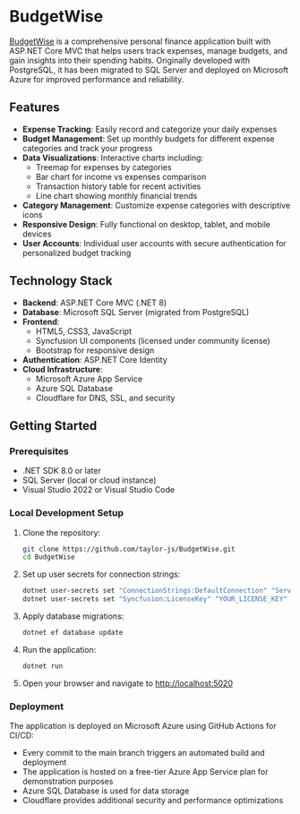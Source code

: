 # BudgetWise

[BudgetWise](https://www.budget-wise.net/) is a comprehensive personal finance application built with ASP.NET Core MVC that helps users track expenses, manage budgets, and gain insights into their spending habits. Originally developed with PostgreSQL, it has been migrated to SQL Server and deployed on Microsoft Azure for improved performance and reliability.

## Features

- **Expense Tracking**: Easily record and categorize your daily expenses
- **Budget Management**: Set up monthly budgets for different expense categories and track your progress
- **Data Visualizations**: Interactive charts including:
  - Treemap for expenses by categories
  - Bar chart for income vs expenses comparison
  - Transaction history table for recent activities
  - Line chart showing monthly financial trends
- **Category Management**: Customize expense categories with descriptive icons
- **Responsive Design**: Fully functional on desktop, tablet, and mobile devices
- **User Accounts**: Individual user accounts with secure authentication for personalized budget tracking

## Technology Stack

- **Backend**: ASP.NET Core MVC (.NET 8)
- **Database**: Microsoft SQL Server (migrated from PostgreSQL)
- **Frontend**:
  - HTML5, CSS3, JavaScript
  - Syncfusion UI components (licensed under community license)
  - Bootstrap for responsive design
- **Authentication**: ASP.NET Core Identity
- **Cloud Infrastructure**:
  - Microsoft Azure App Service
  - Azure SQL Database
  - Cloudflare for DNS, SSL, and security

## Getting Started

### Prerequisites

- .NET SDK 8.0 or later
- SQL Server (local or cloud instance)
- Visual Studio 2022 or Visual Studio Code

### Local Development Setup

1. Clone the repository:
   ```sh
   git clone https://github.com/taylor-js/BudgetWise.git
   cd BudgetWise
   ```

2. Set up user secrets for connection strings:
   ```sh
   dotnet user-secrets set "ConnectionStrings:DefaultConnection" "Server=localhost;Database=BudgetWise;Trusted_Connection=True;MultipleActiveResultSets=true;TrustServerCertificate=True;"
   dotnet user-secrets set "Syncfusion:LicenseKey" "YOUR_LICENSE_KEY"
   ```

3. Apply database migrations:
   ```sh
   dotnet ef database update
   ```

4. Run the application:
   ```sh
   dotnet run
   ```

5. Open your browser and navigate to [http://localhost:5020](http://localhost:5020)

### Deployment

The application is deployed on Microsoft Azure using GitHub Actions for CI/CD:

- Every commit to the main branch triggers an automated build and deployment
- The application is hosted on a free-tier Azure App Service plan for demonstration purposes
- Azure SQL Database is used for data storage
- Cloudflare provides additional security and performance optimizations